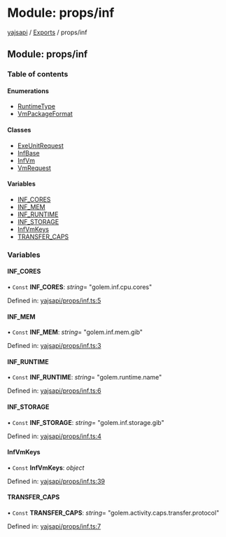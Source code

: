 # Module: props/inf

[yajsapi](../yajsapi.md) / [Exports](./) / props/inf

## Module: props/inf

### Table of contents

#### Enumerations

* [RuntimeType](../enumeration/props_inf.runtimetype.md)
* [VmPackageFormat](../enumeration/props_inf.vmpackageformat.md)

#### Classes

* [ExeUnitRequest](../classes/props_inf.exeunitrequest.md)
* [InfBase](../classes/props_inf.infbase.md)
* [InfVm](../classes/props_inf.infvm.md)
* [VmRequest](../classes/props_inf.vmrequest.md)

#### Variables

* [INF\_CORES](props_inf.md#inf_cores)
* [INF\_MEM](props_inf.md#inf_mem)
* [INF\_RUNTIME](props_inf.md#inf_runtime)
* [INF\_STORAGE](props_inf.md#inf_storage)
* [InfVmKeys](props_inf.md#infvmkeys)
* [TRANSFER\_CAPS](props_inf.md#transfer_caps)

### Variables

#### INF\_CORES

• `Const` **INF\_CORES**: _string_= "golem.inf.cpu.cores"

Defined in: [yajsapi/props/inf.ts:5](https://github.com/golemfactory/yajsapi/blob/289a25a/yajsapi/props/inf.ts#L5)

#### INF\_MEM

• `Const` **INF\_MEM**: _string_= "golem.inf.mem.gib"

Defined in: [yajsapi/props/inf.ts:3](https://github.com/golemfactory/yajsapi/blob/289a25a/yajsapi/props/inf.ts#L3)

#### INF\_RUNTIME

• `Const` **INF\_RUNTIME**: _string_= "golem.runtime.name"

Defined in: [yajsapi/props/inf.ts:6](https://github.com/golemfactory/yajsapi/blob/289a25a/yajsapi/props/inf.ts#L6)

#### INF\_STORAGE

• `Const` **INF\_STORAGE**: _string_= "golem.inf.storage.gib"

Defined in: [yajsapi/props/inf.ts:4](https://github.com/golemfactory/yajsapi/blob/289a25a/yajsapi/props/inf.ts#L4)

#### InfVmKeys

• `Const` **InfVmKeys**: _object_

Defined in: [yajsapi/props/inf.ts:39](https://github.com/golemfactory/yajsapi/blob/289a25a/yajsapi/props/inf.ts#L39)

#### TRANSFER\_CAPS

• `Const` **TRANSFER\_CAPS**: _string_= "golem.activity.caps.transfer.protocol"

Defined in: [yajsapi/props/inf.ts:7](https://github.com/golemfactory/yajsapi/blob/289a25a/yajsapi/props/inf.ts#L7)

